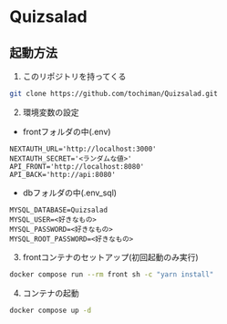 # Quizsalad

## 起動方法
1. このリポジトリを持ってくる
```bash
git clone https://github.com/tochiman/Quizsalad.git
```
2. 環境変数の設定
- frontフォルダの中(.env)
```env
NEXTAUTH_URL='http://localhost:3000'
NEXTAUTH_SECRET='<ランダムな値>'
API_FRONT='http://localhost:8080'
API_BACK='http://api:8080'
```
- dbフォルダの中(.env_sql)
```env
MYSQL_DATABASE=Quizsalad
MYSQL_USER=<好きなもの>
MYSQL_PASSWORD=<好きなもの>
MYSQL_ROOT_PASSWORD=<好きなもの>
```
3. frontコンテナのセットアップ(初回起動のみ実行)
```bash
docker compose run --rm front sh -c "yarn install"
```
4. コンテナの起動
```bash
docker compose up -d
```
